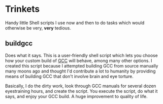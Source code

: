 # Trinkets

Handy little Shell scripts I use now and then to do tasks which would otherwise be very, **very** tedious.

## buildgcc

Does what it says. This is a user-friendly shell script which lets you choose how your custom build of [GCC](https://gcc.gnu.org "Click here to go to GCC's official website") will behave, among many other options. I created this script because I attempted building GCC from source manually many moons ago and thought I'd contribute a lot to humanity by providing means of building GCC that don't involve brain and eye torture.

Basically, I do the dirty work, look through GCC manuals for several dozen eyestraining hours, and create the script. You execute the script, do what it says, and enjoy your GCC build. A huge improvement to quality of life.
